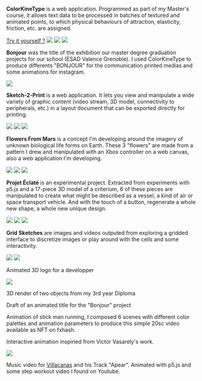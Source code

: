 **ColorKineType** is a web application. Programmed as part of my Master's course, it allows text data to be processed in batches of textured and animated points, to which physical behaviours of attraction, elasticity, friction, etc. are assigned.

[Try it yourself ?](https://colorkinetype.com) ![](./medias/colorkinetype/input_layer.png) ![](./medias/colorkinetype/render_layer.png) ![](./medias/colorkinetype/render_image.png)

**Bonjour** was the title of the exhibition our master degree graduation projects for our school (ESAD Valence Grenoble). I used ColorKineType to produce differents "BONJOUR" for the communication printed medias and some animations for instagram.

![](./medias/bonjour/poster.png)

**Sketch-2-Print** is a web application. It lets you view and manipulate a wide variety of graphic content (video stream, 3D model, connectivity to peripherals, etc.) in a layout document that can be exported directly for printing.

![](./medias/sketch2print/sketch2print_screen2_30.webp) ![](./medias/sketch2print/s2p_1.webp) ![](./medias/sketch2print/s2p_2.webp)

**Flowers From Mars** is a concept I'm developing around the imagery of unknown biological life forms on Earth. These 3 "flowers" are made from a pattern I drew and manipulated with an Xbox controller on a web canvas, also a web application I'm developing.

![](./medias/flowersfrommars/plancheFlower.png) ![](./medias/flowersfrommars/planche.webp) ![](./medias/flowersfrommars/2.webp)

**Projet Éclaté** is an experimental project. Extracted from experiments with p5.js and a 17-piece 3D model of a criterium, 6 of these pieces are manipulated to create what might be described as a vessel, a kind of air or space transport vehicle. And with the touch of a button, regenerate a whole new shape, a whole new unique design.

![](./medias/projeteclate/pencil_explo.png) ![](./medias/projeteclate/pencil.png) ![](./medias/projeteclate/planes.png)

**Grid Sketches** are images and videos outputed from exploring a gridded interface to discretize images or play around with the cells and some interactivity.

![](./medias/gridsketches/chaise.webp) ![](./medias/gridsketches/chaiseExpo.webp)

Animated 3D logo for a developper

![](./medias/others/plancheEclate.png)

3D render of two objects from my 3rd year Diploma

Draft of an animated title for the "Bonjour" project

Animation of stick man running, I composed 6 scenes with different color palettes and animation parameters to produce this simple 20sc video available as NFT on fxhash.

Interactive animation inspiried from Victor Vasarely's work.

[![](./medias/others/apear.gif)](https://vimeo.com/857095741)

Music video for [Villacanas](https://soundcloud.com/vvillacanas) and his Track "Apear". Animated with p5.js and some step workout video I found on Youtube.